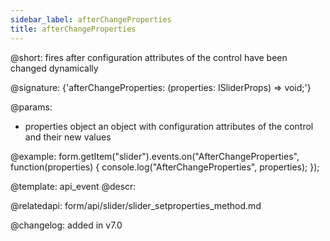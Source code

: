 ```yaml
---
sidebar_label: afterChangeProperties
title: afterChangeProperties
---          
```


@short: fires after configuration attributes of the control have been changed dynamically

@signature: {'afterChangeProperties: (properties: ISliderProps) => void;'}

@params:
- properties     object      an object with configuration attributes of the control and their new values

@example:
form.getItem("slider").events.on("AfterChangeProperties", function(properties) {
    console.log("AfterChangeProperties", properties);
});

@template: api_event
@descr:

@relatedapi: form/api/slider/slider_setproperties_method.md

@changelog: added in v7.0


